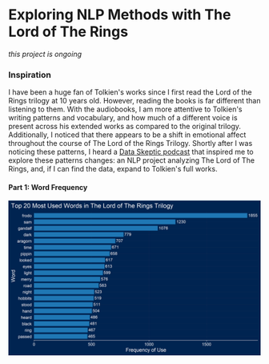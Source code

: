 # Exploring NLP Methods with The Lord of The Rings
*this project is ongoing*
### Inspiration
I have been a huge fan of Tolkien's works since I first read the Lord of the Rings trilogy at 10 years old. However, reading the books is far different than listening to them. With the audiobooks, I am more attentive to Tolkien's writing patterns and vocabulary, and how much of a different voice is present across his extended works as compared to the original trilogy. Additionally, I noticed that there appears to be a shift in emotional affect throughout the course of The Lord of the Rings Trilogy. Shortly after I was noticing these patterns, I heard a [Data Skeptic podcast](https://dataskeptic.com/blog/episodes/2019/text-mining-in-r) that inspired me to explore these patterns changes: an NLP project analyzing The Lord of The Rings, and, if I can find the data, expand to Tolkien's full works. 
#### Part 1:  Word Frequency
![A graph of the most used words in The Lords of The Rings](Graphs/Top20LOTRWords.png)


